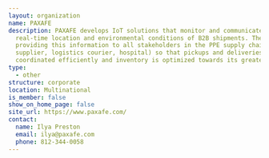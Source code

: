```yaml
---
layout: organization
name: PAXAFE
description: PAXAFE develops IoT solutions that monitor and communicate
  real-time location and environmental conditions of B2B shipments. They’re
  providing this information to all stakeholders in the PPE supply chain (PPE
  supplier, logistics courier, hospital) so that pickups and deliveries can be
  coordinated efficiently and inventory is optimized towards its greatest use.
type:
  - other
structure: corporate
location: Multinational
is_member: false
show_on_home_page: false
site_url: https://www.paxafe.com/
contact:
  name: Ilya Preston
  email: ilya@paxafe.com
  phone: 812-344-0058
---
```

